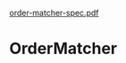 [order-matcher-spec.pdf](https://github.com/Suvarchala-ui/Task/files/9535571/order-matcher-spec.pdf)
# OrderMatcher
